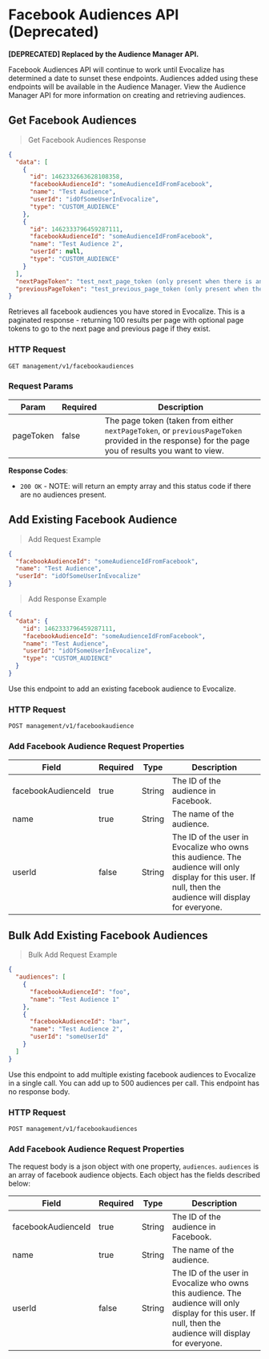 # Facebook Audiences API (Deprecated)

**[DEPRECATED] Replaced by the Audience Manager API.**

Facebook Audiences API will continue to work until Evocalize has determined a date to sunset these endpoints. Audiences
added using these endpoints will be available in the Audience Manager. View the Audience Manager API for more
information on creating and retrieving audiences.

## Get Facebook Audiences

> Get Facebook Audiences Response

```json
{
  "data": [
    {
      "id": 1462332663628108358,
      "facebookAudienceId": "someAudienceIdFromFacebook",
      "name": "Test Audience",
      "userId": "idOfSomeUserInEvocalize",
      "type": "CUSTOM_AUDIENCE"
    },
    {
      "id": 1462333796459287111,
      "facebookAudienceId": "someAudienceIdFromFacebook",
      "name": "Test Audience 2",
      "userId": null,
      "type": "CUSTOM_AUDIENCE"
    }
  ],
  "nextPageToken": "test_next_page_token (only present when there is another page)",
  "previousPageToken": "test_previous_page_token (only present when there is another page)"
}
```

Retrieves all facebook audiences you have stored in Evocalize.
This is a paginated response - returning 100 results per page
with optional page tokens to go to the next page and previous page if they exist.

### HTTP Request

`GET management/v1/facebookaudiences`

### Request Params

| Param     | Required | Description                                                                                                                                       |
| --------- | -------- | ------------------------------------------------------------------------------------------------------------------------------------------------- |
| pageToken | false    | The page token (taken from either `nextPageToken`, or `previousPageToken` provided in the response) for the page you of results you want to view. |

**Response Codes**:

- `200 OK` - NOTE: will return an empty array and this status code if there are no audiences present.

## Add Existing Facebook Audience

> Add Request Example

```json
{
  "facebookAudienceId": "someAudienceIdFromFacebook",
  "name": "Test Audience",
  "userId": "idOfSomeUserInEvocalize"
}
```

> Add Response Example

```json
{
  "data": {
    "id": 1462333796459287111,
    "facebookAudienceId": "someAudienceIdFromFacebook",
    "name": "Test Audience",
    "userId": "idOfSomeUserInEvocalize",
    "type": "CUSTOM_AUDIENCE"
  }
}
```

Use this endpoint to add an existing facebook audience to Evocalize.

### HTTP Request

`POST management/v1/facebookaudience`

### Add Facebook Audience Request Properties

| Field              | Required | Type    | Description                                                             |
| -------------------| -------- | ------- | ----------------------------------------------------------------------- |
| facebookAudienceId | true     | String  | The ID of the audience in Facebook. |
| name               | true     | String  | The name of the audience. |                                                                     |
| userId             | false    | String  | The ID of the user in Evocalize who owns this audience. The audience will only display for this user. If null, then the audience will display for everyone. |                                                                |

## Bulk Add Existing Facebook Audiences

> Bulk Add Request Example

```json
{
  "audiences": [
    {
      "facebookAudienceId": "foo",
      "name": "Test Audience 1"
    },
    {
      "facebookAudienceId": "bar",
      "name": "Test Audience 2",
      "userId": "someUserId"
    }
  ]
}
```

Use this endpoint to add multiple existing facebook audiences to Evocalize
in a single call. You can add up to 500 audiences per call. This
endpoint has no response body.

### HTTP Request

`POST management/v1/facebookaudiences`

### Add Facebook Audience Request Properties

The request body is a json object with one property, `audiences`. `audiences` is an array of facebook
audience objects. Each object has the fields described below:

| Field              | Required | Type    | Description                                                             |
| -------------------| -------- | ------- | ----------------------------------------------------------------------- |
| facebookAudienceId | true     | String  | The ID of the audience in Facebook. |
| name               | true     | String  | The name of the audience. |                                                                     |
| userId             | false    | String  | The ID of the user in Evocalize who owns this audience. The audience will only display for this user. If null, then the audience will display for everyone. |                                                                |
